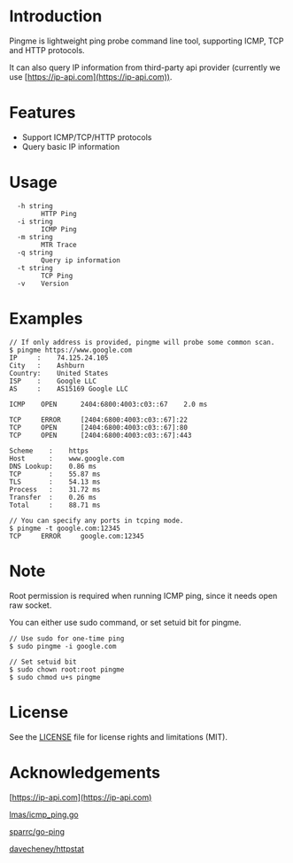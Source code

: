 # Introduction

Pingme is lightweight ping probe command line tool, supporting ICMP, TCP and HTTP protocols.

It can also query IP information from third-party api provider (currently we use [https://ip-api.com](https://ip-api.com)).

# Features

- Support ICMP/TCP/HTTP protocols
- Query basic IP information

# Usage

```
  -h string
        HTTP Ping
  -i string
        ICMP Ping
  -m string
        MTR Trace
  -q string
        Query ip information
  -t string
        TCP Ping
  -v    Version
```

# Examples

```
// If only address is provided, pingme will probe some common scan.
$ pingme https://www.google.com
IP     :    74.125.24.105
City   :    Ashburn
Country:    United States
ISP    :    Google LLC
AS     :    AS15169 Google LLC

ICMP    OPEN      2404:6800:4003:c03::67    2.0 ms

TCP     ERROR     [2404:6800:4003:c03::67]:22
TCP     OPEN      [2404:6800:4003:c03::67]:80
TCP     OPEN      [2404:6800:4003:c03::67]:443

Scheme    :    https
Host      :    www.google.com
DNS Lookup:    0.86 ms
TCP       :    55.87 ms
TLS       :    54.13 ms
Process   :    31.72 ms
Transfer  :    0.26 ms
Total     :    88.71 ms
```

```
// You can specify any ports in tcping mode.
$ pingme -t google.com:12345
TCP     ERROR     google.com:12345
```

# Note

Root permission is required when running ICMP ping, since it needs open raw socket.

You can either use sudo command, or set setuid bit for pingme.

```
// Use sudo for one-time ping
$ sudo pingme -i google.com

// Set setuid bit
$ sudo chown root:root pingme
$ sudo chmod u+s pingme

```

# License

See the [LICENSE](https://github.com/noobly314/pingme/blob/master/LICENSE.md) file for license rights and limitations (MIT).

# Acknowledgements

[https://ip-api.com](https://ip-api.com)

[lmas/icmp_ping.go](https://gist.github.com/lmas/c13d1c9de3b2224f9c26435eb56e6ef3)

[sparrc/go-ping](https://github.com/sparrc/go-ping)

[davecheney/httpstat](https://github.com/davecheney/httpstat)
